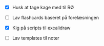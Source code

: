 - [x] Husk at tage kage med til RØ
- [ ] Lav flashcards baseret på forelæsningen
- [x] Kig på scripts til excalidraw
- [ ] Lav templates til noter

